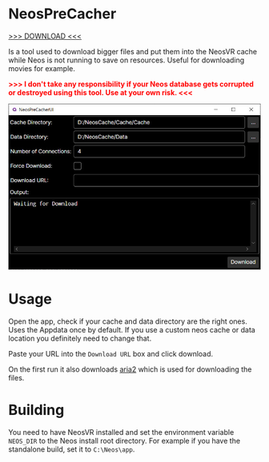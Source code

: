 # NeosPreCacher

[>>> DOWNLOAD <<<](https://github.com/jackybuns/NeosPreCacher/releases/latest)

Is a tool used to download bigger files and put them into the NeosVR cache while Neos is not running to save on resources. Useful for downloading movies for example.

<span style="color:red">**>>> I don't take any responsibility if your Neos database gets corrupted or destroyed using this tool. Use at your own risk. <<<**</span>

![](screenshots/screenshot.jpg)

# Usage 

Open the app, check if your cache and data directory are the right ones. Uses the Appdata once by default. If you use a custom neos cache or data location you definitely need to change that.

Paste your URL into the `Download URL` box and click download.

On the first run it also downloads [aria2](https://aria2.github.io/) which is used for downloading the files.

# Building

You need to have NeosVR installed and set the environment variable `NEOS_DIR` to the Neos install root directory. For example if you have the standalone build, set it to `C:\Neos\app`.

